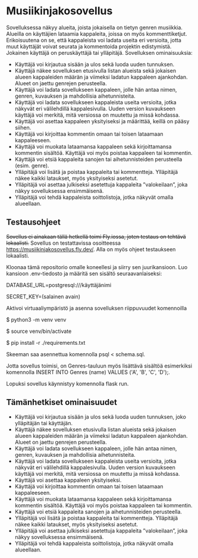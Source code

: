 # Musiikinjakosovellus
Sovelluksessa näkyy alueita, joista jokaisella on tietyn genren musiikkia. Alueilla on käyttäjien lataamia kappaleita, joissa on myös kommenttiketjut. Erikoisuutena on se, että kappaleista voi ladata useita eri versioita, jotta muut käyttäjät voivat seurata ja kommentoida projektin edistymistä. Jokainen käyttäjä on peruskäyttäjä tai ylläpitäjä.
Sovelluksen ominaisuuksia:
- Käyttäjä voi kirjautua sisään ja ulos sekä luoda uuden tunnuksen.
- Käyttäjä näkee sovelluksen etusivulla listan alueista sekä jokaisen alueen kappaleiden määrän ja viimeksi ladatun kappaleen ajankohdan. Alueet on jaettu genrejen perusteella.
- Käyttäjä voi ladata sovellukseen kappaleen, jolle hän antaa nimen, genren, kuvauksen ja mahdollisia aihetunnisteita. 
- Käyttäjä voi ladata sovellukseen kappaleista useita versioita, jotka näkyvät eri välilehdillä kappalesivulla. Uuden version kuvaukseen käyttäjä voi merkitä, mitä versiossa on muutettu ja missä kohdassa.
- Käyttäjä voi asettaa kappaleen yksityiseksi ja määrittää, keillä on pääsy siihen.
- Käyttäjä voi kirjoittaa kommentin omaan tai toisen lataamaan kappaleeseen.
- Käyttäjä voi muokata lataamansa kappaleen sekä kirjoittamansa kommentin sisältöä. Käyttäjä voi myös poistaa kappaleen tai kommentin.
- Käyttäjä voi etsiä kappaleita sanojen tai aihetunnisteiden perusteella (esim. genre).
- Ylläpitäjä voi lisätä ja poistaa kappaleita tai kommentteja. Ylläpitäjä näkee kaikki lataukset, myös yksityiseksi asetetut.
- Ylläpitäjä voi asettaa julkiseksi asetettuja kappaleita ”valokeilaan”, joka näkyy sovelluksessa ensimmäisenä.
- Ylläpitäjä voi tehdä kappaleista soittolistoja, jotka näkyvät omalla alueellaan.

## Testausohjeet

~~Sovellus ei ainakaan tällä hetkellä toimi Fly.iossa, joten testaus on tehtävä lokaalisti.~~ Sovellus on testattavissa osoitteessa https://musiikinjakosovellus.fly.dev/. Alla on myös ohjeet testaukseen lokaalisti.

Kloonaa tämä repositorio omalle koneellesi ja siirry sen juurikansioon. Luo kansioon .env-tiedosto ja määritä sen sisältö seuraavanlaiseksi:

DATABASE_URL=postgresql:///käyttäjänimi

SECRET_KEY=(salainen avain)

Aktivoi virtuaaliympäristö ja asenna sovelluksen riippuvuudet komennoilla

$ python3 -m venv venv

$ source venv/bin/activate

$ pip install -r ./requirements.txt

Skeeman saa asennettua komennolla psql < schema.sql.

Jotta sovellus toimisi, on Genres-tauluun myös lisättävä sisältöä esimerkiksi komennolla INSERT INTO Genres (name) VALUES ('A', 'B', 'C', 'D');. 

Lopuksi sovellus käynnistyy komennolla flask run.

## Tämänhetkiset ominaisuudet

- Käyttäjä voi kirjautua sisään ja ulos sekä luoda uuden tunnuksen, joko ylläpitäjän tai käyttäjän.
- Käyttäjä näkee sovelluksen etusivulla listan alueista sekä jokaisen alueen kappaleiden määrän ja viimeksi ladatun kappaleen ajankohdan. Alueet on jaettu genrejen perusteella.
- Käyttäjä voi ladata sovellukseen kappaleen, jolle hän antaa nimen, genren, kuvauksen ja mahdollisia aihetunnisteita.
- Käyttäjä voi ladata sovellukseen kappaleista useita versioita, jotka näkyvät eri välilehdillä kappalesivulla. Uuden version kuvaukseen käyttäjä voi merkitä, mitä versiossa on muutettu ja missä kohdassa.
- Käyttäjä voi asettaa kappaleen yksityiseksi.
- Käyttäjä voi kirjoittaa kommentin omaan tai toisen lataamaan kappaleeseen.
- Käyttäjä voi muokata lataamansa kappaleen sekä kirjoittamansa kommentin sisältöä. Käyttäjä voi myös poistaa kappaleen tai kommentin.
- Käyttäjä voi etsiä kappaleita sanojen ja aihetunnisteiden perusteella.
- Ylläpitäjä voi lisätä ja poistaa kappaleita tai kommentteja. Ylläpitäjä näkee kaikki lataukset, myös yksityiseksi asetetut.
- Ylläpitäjä voi asettaa julkiseksi asetettuja kappaleita ”valokeilaan”, joka näkyy sovelluksessa ensimmäisenä.
- Ylläpitäjä voi tehdä kappaleista soittolistoja, jotka näkyvät omalla alueellaan.